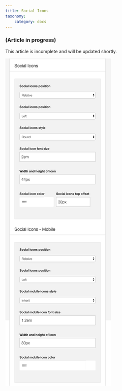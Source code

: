 ```yaml
---
title: Social Icons
taxonomy:
    category: docs
---
```


### (Article in progress)
This article is incomplete and will be updated shortly.


![Social Icons](social-icons.png)



